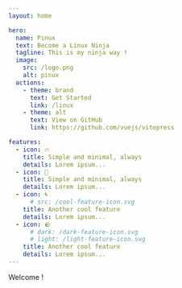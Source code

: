 ```yaml
---
layout: home

hero:
  name: Pinux
  text: Become a Linux Ninja 
  tagline: This is my ninja way !
  image:
    src: /logo.png
    alt: pinux
  actions:
    - theme: brand
      text: Get Started
      link: /linux
    - theme: alt
      text: View on GitHub
      link: https://github.com/vuejs/vitepress

features:
  - icon: 🔥
    title: Simple and minimal, always
    details: Lorem ipsum...
  - icon: 🌊
    title: Simple and minimal, always
    details: Lorem ipsum...
  - icon: 🌀
      # src: /cool-feature-icon.svg
    title: Another cool feature
    details: Lorem ipsum...
  - icon: 🪨
      # dark: /dark-feature-icon.svg
      # light: /light-feature-icon.svg
    title: Another cool feature
    details: Lorem ipsum...
---
```

Welcome !
